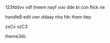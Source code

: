 123fddvv
vdf
theem nayf voo dde bi con flick ne

handleB edit owr ddaay nha
fdc
them tiep

zxCx   xzC3
 
theme3dc 